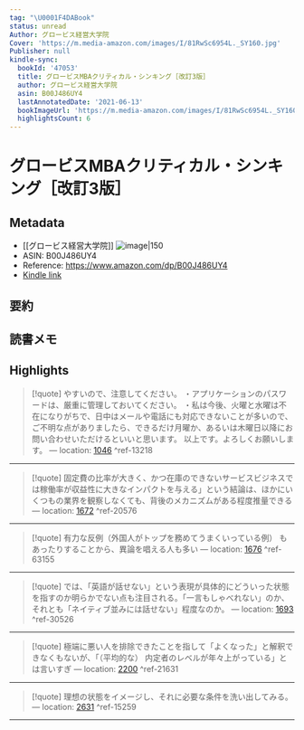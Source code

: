 ```yaml
---
tag: "\U0001F4DABook"
status: unread
Author: グロービス経営大学院
Cover: 'https://m.media-amazon.com/images/I/81RwSc6954L._SY160.jpg'
Publisher: null
kindle-sync:
  bookId: '47053'
  title: グロービスMBAクリティカル・シンキング［改訂3版］
  author: グロービス経営大学院
  asin: B00J486UY4
  lastAnnotatedDate: '2021-06-13'
  bookImageUrl: 'https://m.media-amazon.com/images/I/81RwSc6954L._SY160.jpg'
  highlightsCount: 6
---
```

# グロービスMBAクリティカル・シンキング［改訂3版］
## Metadata
* [[グロービス経営大学院]]
![image|150](https://m.media-amazon.com/images/I/81RwSc6954L._SY160.jpg)
* ASIN: B00J486UY4
* Reference: https://www.amazon.com/dp/B00J486UY4
* [Kindle link](kindle://book?action=open&asin=B00J486UY4)
## 要約
## 読書メモ
## Highlights
>[!quote]
>やすいので、注意してください。 ・アプリケーションのパスワードは、厳重に管理しておいてください。 ・私は今後、火曜と水曜は不在になりがちで、日中はメールや電話にも対応できないことが多いので、ご不明な点がありましたら、できるだけ月曜か、あるいは木曜日以降にお問い合わせいただけるといいと思います。 以上です。よろしくお願いします。 — location: [1046](kindle://book?action=open&asin=B00J486UY4&location=1046) ^ref-13218

---
>[!quote]
>固定費の比率が大きく、かつ在庫のできないサービスビジネスでは稼働率が収益性に大きなインパクトを与える」という結論は、ほかにいくつもの業界を観察しなくても、背後のメカニズムがある程度推量できる — location: [1672](kindle://book?action=open&asin=B00J486UY4&location=1672) ^ref-20576

---
>[!quote]
>有力な反例（外国人がトップを務めてうまくいっている例） もあったりすることから、異論を唱える人も多い — location: [1676](kindle://book?action=open&asin=B00J486UY4&location=1676) ^ref-63155

---
>[!quote]
>では、「英語が話せない」という表現が具体的にどういった状態を指すのか明らかでない点も注目される。「一言もしゃべれない」のか、それとも「ネイティブ並みには話せない」程度なのか。 — location: [1693](kindle://book?action=open&asin=B00J486UY4&location=1693) ^ref-30526

---
>[!quote]
>極端に悪い人を排除できたことを指して「よくなった」と解釈できなくもないが、「（平均的な） 内定者のレベルが年々上がっている」とは言いすぎ — location: [2200](kindle://book?action=open&asin=B00J486UY4&location=2200) ^ref-21631

---
>[!quote]
>理想の状態をイメージし、それに必要な条件を洗い出してみる。 — location: [2631](kindle://book?action=open&asin=B00J486UY4&location=2631) ^ref-15259

---
